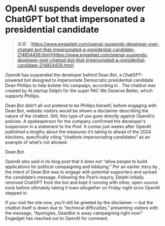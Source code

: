 <!--yml
category: 未分类
date: 2024-05-27 15:02:02
-->

# OpenAI suspends developer over ChatGPT bot that impersonated a presidential candidate

> 来源：[https://www.engadget.com/openai-suspends-developer-over-chatgpt-bot-that-impersonated-a-presidential-candidate-214854456.html](https://www.engadget.com/openai-suspends-developer-over-chatgpt-bot-that-impersonated-a-presidential-candidate-214854456.html)

OpenAI has suspended the developer behind Dean.Bot, a ChatGPT-powered bot designed to impersonate Democratic presidential candidate Dean Phillips to help bolster his campaign, according to [](https://www.washingtonpost.com/technology/2024/01/20/openai-dean-phillips-ban-chatgpt/). The chatbot was created by AI startup Delphi for the super PAC We Deserve Better, which supports Phillips.

Dean.Bot didn’t all-out pretend to be Phillips himself; before engaging with Dean.Bot, website visitors would be shown a disclaimer describing the nature of the chatbot. Still, this type of use goes directly against OpenAI’s policies. A spokesperson for the company confirmed the developer's suspension in a statement to the *Post*. It comes just weeks after OpenAI published a lengthy [](https://openai.com/blog/how-openai-is-approaching-2024-worldwide-elections) about the measures it’s taking to [](https://www.engadget.com/openai-lays-out-its-misinformation-strategy-ahead-of-2024-elections-022549912.html) ahead of the 2024 elections, specifically citing “chatbots impersonating candidates” as an example of what’s not allowed.

Dean.Bot

OpenAI also said in its blog post that it does not “allow people to build applications for political campaigning and lobbying.” Per an earlier story by [](https://www.washingtonpost.com/elections/2024/01/18/ai-tech-biden/), the intent of Dean.Bot was to engage with potential supporters and spread the candidate’s message. Following the *Post*’s inquiry, Delphi initially removed ChatGPT from the bot and kept it running with other, open-source tools before ultimately taking it town altogether on Friday night once OpenAI stepped in.

If you visit the site now, you’ll still be greeted by the disclaimer — but the chatbot itself is down due to “technical difficulties,” presenting visitors with the message, “Apologies, DeanBot is away campaigning right now!” Engadget has reached out to OpenAI for comment.